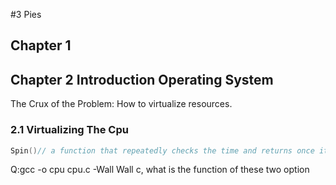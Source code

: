 #3 Pies
## Chapter 1
## Chapter 2 Introduction Operating System
The Crux of the Problem: How to virtualize resources.
### 2.1 Virtualizing The Cpu
```cpp
Spin()// a function that repeatedly checks the time and returns once it has run for a second.
```

Q:gcc -o cpu cpu.c -Wall
Wall c, what is the function of these two option
